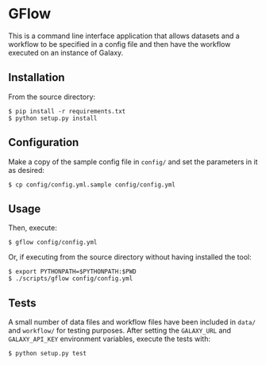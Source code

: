 GFlow
========================

This is a command line interface application that allows datasets and a workflow to be specified in a config file and then have the workflow executed on an instance of Galaxy.

Installation
------------

From the source directory:

    $ pip install -r requirements.txt
    $ python setup.py install 

Configuration
-------------

Make a copy of the sample config file in ``config/`` and set the parameters in it as desired:

    $ cp config/config.yml.sample config/config.yml

Usage
-----

Then, execute:

    $ gflow config/config.yml

Or, if executing from the source directory without having installed the tool:

    $ export PYTHONPATH=$PYTHONPATH:$PWD
    $ ./scripts/gflow config/config.yml
    
Tests
-----

A small number of data files and workflow files have been included in ``data/`` and ``workflow/`` for testing purposes.
After setting the ```GALAXY_URL``` and ```GALAXY_API_KEY``` environment variables, execute the tests with:

    $ python setup.py test
